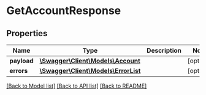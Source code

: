 # GetAccountResponse

## Properties

Name | Type | Description | Notes
------------ | ------------- | ------------- | -------------
**payload** | [**\Swagger\Client\Models\Account**](Account.md) |  | [optional]
**errors** | [**\Swagger\Client\Models\ErrorList**](ErrorList.md) |  | [optional]

[[Back to Model list]](../../README.md#documentation-for-models) [[Back to API list]](../../README.md#documentation-for-api-endpoints) [[Back to README]](../../README.md)

